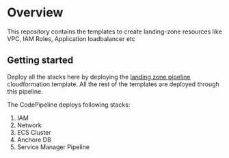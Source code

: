 # Overview 

This repository contains the templates to create landing-zone resources like VPC, IAM Roles, Application loadbalancer etc


## Getting started


Deploy all the stacks here by deploying the [landing zone pipeline](cf-templates/landing-zone-pipeline) cloudformation template. All the rest of the templates are deployed through this pipeline. 


The CodePipeline deploys following stacks:
1. IAM
2. Network
3. ECS Cluster
4. Anchore DB
5. Service Manager Pipeline


































